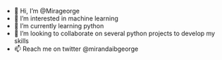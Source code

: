 - 👋 Hi, I’m @Mirageorge
- 👀 I’m interested in machine learning
- 🌱 I’m currently learning python
- 💞️ I’m looking to collaborate on several python projects to develop my skills
- 📫 Reach me on twitter @mirandaibgeorge

<!---
Mirageorge/Mirageorge is a ✨ special ✨ repository because its `README.md` (this file) appears on your GitHub profile.
You can click the Preview link to take a look at your changes.
--->
